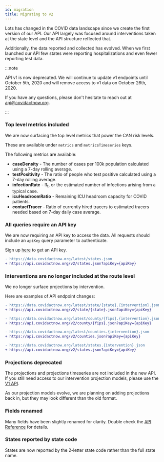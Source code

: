 ```yaml
---
id: migration
title: Migrating to v2
---
```



Lots has changed in the COVID data landscape since we create the first version of our API.
Our API largely was focused around interventions taken at the state level and the API structure reflected that.

Additionally, the data reported and collected has evolved. When we first launched our API few states were reporting
hospitalizations and even fewer reporting test data. 

:::note

API v1 is now deprecated.  We will continue to update v1 endpoints
until October 5th, 2020 and will remove access to v1 data on October 26th, 2020.

If you have any questions, please don't hesitate to reach out at <api@covidactnow.org>.

:::


### Top level metrics included

We are now surfacing the top level metrics that power the CAN risk levels.

These are available under `metrics` and `metricsTimeseries` keys.

The following metrics are available:
 - **caseDensity** - The number of cases per 100k population calculated using a 7-day rolling average.
 - **testPositivity** - The ratio of people who test positive calculated using a 7-day rolling average.
 - **infectionRate** - R<sub>t</sub>, or the estimated number of infections arising from a typical case.
 - **icuHeadroomRatio** - Remaining ICU headroom capacity for COVID patients.
 - **contactTracer** - Ratio of currently hired tracers to estimated tracers needed based on 7-day daily case average.


### All queries require an API key

We are now requiring an API key to access the data. All requests should include an
`apiKey` query parameter to authenticate.

Sign up [here](/access) to get an API key.

```diff
- https://data.covidactnow.org/latest/states.json
+ https://api.covidactnow.org/v2/states.json?apiKey={apiKey}
```

### Interventions are no longer included at the route level
We no longer surface projections by intervention.

Here are examples of API endpoint changes:
```diff
- https://data.covidactnow.org/latest/state/{state}.{intervention}.json
+ https://api.covidactnow.org/v2/state/{state}.json?apiKey={apiKey}
```
```diff
- https://data.covidactnow.org/latest/county/{fips}.{intervention}.json
+ https://api.covidactnow.org/v2/county/{fips}.json?apiKey={apiKey}
```
```diff
- https://data.covidactnow.org/latest/counties.{intervention}.json
+ https://api.covidactnow.org/v2/counties.json?apiKey={apiKey}
```
```diff
- https://data.covidactnow.org/latest/states.{intervention}.json
+ https://api.covidactnow.org/v2/states.json?apiKey={apiKey}
```

### Projections deprecated

The projections and projections timeseries are not included in the new API.
If you still need access to our intervention projection models, please use the [V1 API](https://github.com/covid-projections/covid-data-model/blob/master/api/README.V1.md). 

As our projection models evolve, we are planning on adding projections back in, but they may look
different than the old format.

### Fields renamed

Many fields have been slightly renamed for clarity.  Double check the [API Reference](/api) for details.

### States reported by state code
States are now reported by the 2-letter state code rather than the full state name.